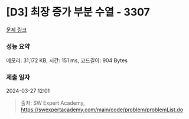 # [D3] 최장 증가 부분 수열 - 3307 

[문제 링크](https://swexpertacademy.com/main/code/problem/problemDetail.do?contestProbId=AWBOKg-a6l0DFAWr) 

### 성능 요약

메모리: 31,172 KB, 시간: 151 ms, 코드길이: 904 Bytes

### 제출 일자

2024-03-27 12:01



> 출처: SW Expert Academy, https://swexpertacademy.com/main/code/problem/problemList.do